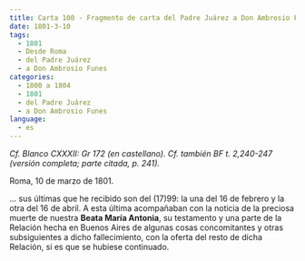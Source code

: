 ```yaml
---
title: Carta 100 - Fragmento de carta del Padre Juárez a Don Ambrosio Funes (Roma, 10 de marzo de 1801).
date: 1801-3-10
tags:
  - 1801
  - Desde Roma
  - del Padre Juárez
  - a Don Ambrosio Funes
categories:
  - 1800 a 1804
  - 1801
  - del Padre Juárez
  - a Don Ambrosio Funes
language:
  - es
---
```

_Cf. Blanco CXXXII: Gr 172 (en castellano). Cf. también BF t. 2,240-247 (versión completa; parte citada, p. 241)._

Roma, 10 de marzo de 1801.

... sus últimas que he recibido son del (17)99: la una del 16 de febrero y la otra del 16 de abril. A esta última acompañaban con la noticia de la preciosa muerte de nuestra __Beata María Antonia__, su testamento y una parte de la Relación hecha en Buenos Aires de algunas cosas concomitantes y otras subsiguientes a dicho fallecimiento, con la oferta del resto de dicha Relación, si es que se hubiese continuado.

